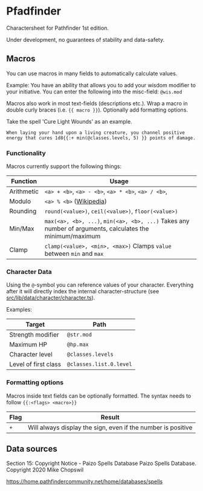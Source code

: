 # Pfadfinder

Charactersheet for Pathfinder 1st edition.

Under development, no guarantees of stability and data-safety.

## Macros

You can use macros in many fields to automatically calculate values.

Example: You have an ability that allows you to add your wisdom modifier to your initiative.
You can enter the following into the misc-field: `@wis.mod`

Macros also work in most text-fields (descriptions etc.).
Wrap a macro in double curly braces (i.e. `{{ macro }}`). Optionally add formatting options.

Take the spell 'Cure Light Wounds' as an example.

```
When laying your hand upon a living creature, you channel positive energy that cures 1d8{{:+ min(@classes.levels, 5) }} points of damage.
```

### Functionality

Macros currently support the following things:

| Function   | Usage                                                                                                    |
| ---------- | -------------------------------------------------------------------------------------------------------- |
| Arithmetic | `<a> + <b>`, `<a> - <b>`, `<a> * <b>`, `<a> / <b>`,                                                      |
| Modulo     | `<a> % <b>` ([Wikipedia](https://en.wikipedia.org/wiki/Modulo))                                          |
| Rounding   | `round(<value>)`, `ceil(<value>)`, `floor(<value>)`                                                      |
| Min/Max    | `max(<a>, <b>, ...)`, `min(<a>, <b>, ...)` Takes any number of arguments, calculates the minimum/maximum |
| Clamp      | `clamp(<value>, <min>, <max>)` Clamps `value` between `min` and `max`                                    |

### Character Data

Using the `@`-symbol you can reference values of your character. Everything after it will directly index the internal character-structure (see [src/lib/data/character/character.ts](src/lib/data/character/character.ts)).

Examples:

| Target               | Path                    |
| -------------------- | ----------------------- |
| Strength modifier    | `@str.mod`              |
| Maximum HP           | `@hp.max`               |
| Character level      | `@classes.levels`       |
| Level of first class | `@classes.list.0.level` |

### Formatting options

Macros inside text fields can be optionally formatted. The syntax needs to follow `{{:<flags> <macro>}}`

| Flag | Result                                                       |
| ---- | ------------------------------------------------------------ |
| `+`  | Will always display the sign, even if the number is positive |

## Data sources

Section 15: Copyright Notice - Paizo Spells Database
Paizo Spells Database. Copyright 2020 Mike Chopswil

https://home.pathfindercommunity.net/home/databases/spells
